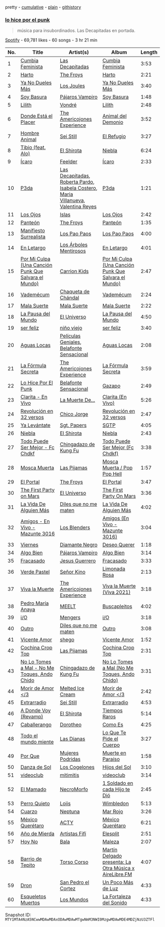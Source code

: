 pretty - [cumulative](/playlists/cumulative/37i9dQZF1DX3pffHgMaYQp.md) - [plain](/playlists/plain/37i9dQZF1DX3pffHgMaYQp) - [githistory](https://github.githistory.xyz/mackorone/spotify-playlist-archive/blob/main/playlists/plain/37i9dQZF1DX3pffHgMaYQp)

### [lo hice por el punk](https://open.spotify.com/playlist/37i9dQZF1DX3pffHgMaYQp)

> música para insubordinados\. Las Decapitadas en portada.

[Spotify](https://open.spotify.com/user/spotify) - 69,781 likes - 60 songs - 3 hr 21 min

| No. | Title | Artist(s) | Album | Length |
|---|---|---|---|---|
| 1 | [Cumbia Feminista](https://open.spotify.com/track/7M2mgKUSxmjHumNkwpjN2d) | [Las Decapitadas](https://open.spotify.com/artist/0NEkSiH8k5fTu30jlK2UdQ) | [Cumbia Feminista](https://open.spotify.com/album/51CRWf9nKbj5OWlKLudBuZ) | 3:53 |
| 2 | [Harto](https://open.spotify.com/track/2Ez1iNcc9Te1XqA3qfTVLH) | [The Froys](https://open.spotify.com/artist/3DrFw6l7rWBb8AbZ3B5zlc) | [Harto](https://open.spotify.com/album/7tcfjeniZB5QKc5iC4zf90) | 2:21 |
| 3 | [Ya No Dueles Más](https://open.spotify.com/track/2HAiOXH71idwbKym8n44hu) | [Los Joules](https://open.spotify.com/artist/6Ct0NYlkBFM7SXNwfF7wjx) | [Ya No Dueles Más](https://open.spotify.com/album/4bEw9hMd0ZksSnrICyaNOu) | 3:40 |
| 4 | [Soy Basura](https://open.spotify.com/track/5mwejIKy819KOkrl7RmNXD) | [Pájaros Vampiro](https://open.spotify.com/artist/1mDd7cul31CzwMxrjL6wXd) | [Soy Basura](https://open.spotify.com/album/3ESj5vJEa3xuiT8Bc0rQhu) | 1:48 |
| 5 | [Lilith](https://open.spotify.com/track/2Vnl0gMfZ9pct8LvLDm0KJ) | [Vondré](https://open.spotify.com/artist/11uh9MySOy1TkjknybWRom) | [Lilith](https://open.spotify.com/album/1g3IB4r5OnU3guMehCPAie) | 2:48 |
| 6 | [Donde Está el Placer](https://open.spotify.com/track/4Y40q8tySl0cDdphb3aiYG) | [The Americojones Experience](https://open.spotify.com/artist/5nxmzG12WW5he5vDgnyQLf) | [Animal del Demonio](https://open.spotify.com/album/5JtQUYDabva1wB8OrNOmbs) | 3:52 |
| 7 | [Hombre Animal](https://open.spotify.com/track/31mpricQVCFX9EnGmNcJ9L) | [Sei Still](https://open.spotify.com/artist/2ifm8buuA5vEmxaSgAlt74) | [El Refugio](https://open.spotify.com/album/2ArUrVghLI8caKOMlW7mtF) | 3:27 |
| 8 | [Tibio \(feat\. Alo\)](https://open.spotify.com/track/1Hb4Zgo4nV73Eh0oA19BuJ) | [El Shirota](https://open.spotify.com/artist/2rxqnbRXqBvxVHqArr6fGk) | [Niebla](https://open.spotify.com/album/6sVeGIf4gy3nzUJfg0iQsJ) | 6:24 |
| 9 | [Ícaro](https://open.spotify.com/track/1mw0oMAkcFDjsnGrhTqvvE) | [Feelder](https://open.spotify.com/artist/5hlVR9GtWAmGrx9GLJhHxr) | [Ícaro](https://open.spotify.com/album/5zXJByZzyJNoECnZotuc71) | 2:33 |
| 10 | [P3da](https://open.spotify.com/track/4rxg8aTQOGGL7LV1yqqhHy) | [Las Decapitadas](https://open.spotify.com/artist/0NEkSiH8k5fTu30jlK2UdQ), [Roberta Pardo](https://open.spotify.com/artist/5SDCXW3v93K8R58xRLeV0b), [Isabela Costero](https://open.spotify.com/artist/3Jes9MS3tLqPDrCDxdUGQx), [Maria Villanueva](https://open.spotify.com/artist/10LgSuLJnpj2wkOxOQW1hF), [Valentina Reyes](https://open.spotify.com/artist/7gFOLjST0TuyozYrZUQWtw) | [P3da](https://open.spotify.com/album/5s7W0XNdHN2Sz3JviG3Rv8) | 1:21 |
| 11 | [Los Ojos](https://open.spotify.com/track/4JWeLmA9OIhKs7Mh965ibq) | [Islas](https://open.spotify.com/artist/0Ey9sUJ5fIAchqOFifarhX) | [Los Ojos](https://open.spotify.com/album/1NqcC1Kpu10I0uUuwpWRKm) | 2:42 |
| 12 | [Panteón](https://open.spotify.com/track/1NPuCNu2nAeNcAzht2WqRp) | [The Froys](https://open.spotify.com/artist/3DrFw6l7rWBb8AbZ3B5zlc) | [Panteón](https://open.spotify.com/album/5AK4SkUnMWwuD95pMptlCN) | 1:35 |
| 13 | [Manifiesto Surrealista](https://open.spotify.com/track/3TAmPsGYSC8gugzBGguj63) | [Los Pao Paos](https://open.spotify.com/artist/45dDFxioswmm3vNx03oADJ) | [Los Pao Paos](https://open.spotify.com/album/2QDHd8s8nzlEfjZwfqZLZR) | 4:00 |
| 14 | [En Letargo](https://open.spotify.com/track/6d4QZMKcx6BvOwo5EmumxZ) | [Los Árboles Mentirosos](https://open.spotify.com/artist/5lV4P5M7zfo78N6IBB67nK) | [En Letargo](https://open.spotify.com/album/36bBecUrinX68SW69nmx1S) | 4:01 |
| 15 | [Por Mi Culpa \(Una Canción Punk Que Salvara el Mundo\)](https://open.spotify.com/track/0zgbf52Epwji5epCpvDEWk) | [Carrion Kids](https://open.spotify.com/artist/3BaXYCo5ZPoXCQ4MW93ulu) | [Por Mi Culpa \(Una Canción Punk Que Salvara el Mundo\)](https://open.spotify.com/album/4BFYE0jc2qL7uVSNha6Qnu) | 2:47 |
| 16 | [Vademécum](https://open.spotify.com/track/1t6ce3FryKUksIyCYZMNyQ) | [Chaqueta de Chándal](https://open.spotify.com/artist/5RMGElrEO6UepEfrrn0Qg4) | [Vademécum](https://open.spotify.com/album/5YQBK3VLDzJ8VeSWtvSl5H) | 2:24 |
| 17 | [Mala Suerte](https://open.spotify.com/track/4H1LS6KIu23cBpA2Ef3zEt) | [Mala Suerte](https://open.spotify.com/artist/1ep3yvyz1gCFZxxjn0jJGA) | [Mala Suerte](https://open.spotify.com/album/3o0emNyeX0yyYhoycpn96X) | 2:22 |
| 18 | [La Pausa del Mundo](https://open.spotify.com/track/7cyO9d1l0jbytDniOqjtt9) | [El Universo](https://open.spotify.com/artist/2xGTBCrbaFoUdXGCqqJm8i) | [La Pausa del Mundo](https://open.spotify.com/album/2br0xYm6FKv8DQtXEhLQTl) | 4:50 |
| 19 | [ser feliz](https://open.spotify.com/track/4unFzO0xTe39Ni2sd0EXEI) | [niño viejo](https://open.spotify.com/artist/3lqwBqukon1qKszWWfSvz9) | [ser feliz](https://open.spotify.com/album/55c6HMx99ZGqkCoyAeN6hF) | 3:40 |
| 20 | [Aguas Locas](https://open.spotify.com/track/4rMqG3Xj6kk9kXnxDoZ0yw) | [Películas Geniales](https://open.spotify.com/artist/6TdUG7ecoZQ4y87MO9410f), [Belafonte Sensacional](https://open.spotify.com/artist/6GzJDY171oHEEUgvoais06) | [Aguas Locas](https://open.spotify.com/album/4gnqhlPrixTTVE3socigXn) | 2:08 |
| 21 | [La Fórmula Secreta](https://open.spotify.com/track/4eQ49BwmjeomcAMVEd4tmu) | [The Americojones Experience](https://open.spotify.com/artist/5nxmzG12WW5he5vDgnyQLf) | [La Fórmula Secreta](https://open.spotify.com/album/5xQIz329pjuvjdGpaYFFRU) | 3:59 |
| 22 | [Lo Hice Por El Punk](https://open.spotify.com/track/16R71sPcHhpB8N9Hlvso8r) | [Belafonte Sensacional](https://open.spotify.com/artist/6GzJDY171oHEEUgvoais06) | [Gazapo](https://open.spotify.com/album/52KdB5pIsS20pJ7XdsneFT) | 2:49 |
| 23 | [Clarita \- En Vivo](https://open.spotify.com/track/0xXy1xcDSbAtiF8PJg8LKJ) | [La Muerte De...](https://open.spotify.com/artist/0HRghElI5OBUiatdsMNQAM) | [Clarita \(En Vivo\)](https://open.spotify.com/album/2tlfU2R8OXoR1WHXKnFqCC) | 5:26 |
| 24 | [Revolución en 32 versos](https://open.spotify.com/track/2IpIhUpVuQTsIseaQ4z7G0) | [Chico Jorge](https://open.spotify.com/artist/5RlSgVslS8qQuHh3a1GQNd) | [Revolución en 32 versos](https://open.spotify.com/album/6hIwZvUQkppY4xBoxjwXWs) | 2:47 |
| 25 | [Ya Levántate](https://open.spotify.com/track/41TKk1hgkuFRDJW3ChgtdR) | [Sgt\. Papers](https://open.spotify.com/artist/76aFiLtqQ3kqvPxLe3D8ri) | [SGTP](https://open.spotify.com/album/3p84mr0OXYOme5pVKGfTt4) | 4:05 |
| 26 | [Niebla](https://open.spotify.com/track/5Nfs9PIPYo7nQTg08Li4iS) | [El Shirota](https://open.spotify.com/artist/2rxqnbRXqBvxVHqArr6fGk) | [Niebla](https://open.spotify.com/album/0hszGU5mN2Qj7EnOVZQJ8Z) | 2:43 |
| 27 | [Todo Puede Ser Mejor \- Fc Chdkf](https://open.spotify.com/track/0ks15BzbVU00CmOo22NRjL) | [Chingadazo de Kung Fu](https://open.spotify.com/artist/6xT6c42KpjrOlEhZK12rBL) | [Todo Puede Ser Mejor \(Fc Chdkf\)](https://open.spotify.com/album/6H9BGnLgJ2dscmN0T4asIJ) | 3:38 |
| 28 | [Mosca Muerta](https://open.spotify.com/track/2XL2lxTKKJXYjGjaGN0Mea) | [Las Pijamas](https://open.spotify.com/artist/4YXs1wyOEwikSr8Vrz0sSz) | [Mosca Muerta / Pop Pop Hell](https://open.spotify.com/album/48uZ5PsEyMNdXdoDuObOMY) | 1:57 |
| 29 | [El Portal](https://open.spotify.com/track/61XPcpiy8UrnIrNIMsVhzc) | [The Froys](https://open.spotify.com/artist/3DrFw6l7rWBb8AbZ3B5zlc) | [El Portal](https://open.spotify.com/album/5fV4C3rqp58MiGrdiUHwzR) | 3:47 |
| 30 | [The First Party on Mars](https://open.spotify.com/track/4R0szfTXAHewydqsTGFTks) | [El Universo](https://open.spotify.com/artist/2xGTBCrbaFoUdXGCqqJm8i) | [The First Party On Mars](https://open.spotify.com/album/2oejdiZunfLbKSGrOswfFm) | 3:36 |
| 31 | [La Vida De Alguien Más](https://open.spotify.com/track/1MzCR1UMQOgc3yYAcZdIlK) | [Diles que no me maten](https://open.spotify.com/artist/22Gr8D6d3DlHfUYjbqtIev) | [La Vida De Alguien Más](https://open.spotify.com/album/62yeYHE8CMTNQ4LgXNae2U) | 4:02 |
| 32 | [Amigos \- En Vivo \- Mazunte 3016](https://open.spotify.com/track/3MjFHWF85f099edPlGN4Mm) | [Los Blenders](https://open.spotify.com/artist/19JX619qYCK7xfjaTxzhai) | [Amigos \(En Vivo \- Mazunte 3016\)](https://open.spotify.com/album/1JLlqbasqPbugK1n2U7DRA) | 3:04 |
| 33 | [Viernes](https://open.spotify.com/track/6PyM3fAtL74EHBNMwbaGSH) | [Diamante Negro](https://open.spotify.com/artist/51WUBWxuW4MAoBwuYraA4v) | [Deseo Querer](https://open.spotify.com/album/15xRUHTZm2vIDwZzqFEpEe) | 1:18 |
| 34 | [Algo Bien](https://open.spotify.com/track/7ny19tle78dtsBq4JXTNjt) | [Pájaros Vampiro](https://open.spotify.com/artist/1mDd7cul31CzwMxrjL6wXd) | [Algo Bien](https://open.spotify.com/album/4JbqoyE0SeNc6FNi64WEe8) | 3:14 |
| 35 | [Fracasado](https://open.spotify.com/track/5cOTbepCsUrbyB78JDoFMc) | [Jesus Guerrero](https://open.spotify.com/artist/6H5E8TXmeWbQfuhjL1fQVJ) | [Fracasado](https://open.spotify.com/album/6j7ndHK9SKOlS319Lh3200) | 3:33 |
| 36 | [Verde Pastel](https://open.spotify.com/track/1CWFgWVLWJEJ8JM0hBaGd7) | [Señor Kino](https://open.spotify.com/artist/2W0kFBz6nHARNF7A5KlWYG) | [Limonada Rosa](https://open.spotify.com/album/3Gb7PPDBOwE7fXZqKhSVXI) | 2:13 |
| 37 | [Viva la Muerte](https://open.spotify.com/track/3diPeeR8fI20qsVoUM3RuM) | [The Americojones Experience](https://open.spotify.com/artist/5nxmzG12WW5he5vDgnyQLf) | [Viva la Muerte \(Viva 2021\)](https://open.spotify.com/album/2sV9w7wqsnQ49uI43EnSc4) | 3:18 |
| 38 | [Pedro María Anaya](https://open.spotify.com/track/2U12UjXPdF2y6kDkIiyOMH) | [MEELT](https://open.spotify.com/artist/2zLI8fALCE5nBtKcvzqXY3) | [Buscapleitos](https://open.spotify.com/album/0vDK1YN07m1pACN5ZoF0Qn) | 4:02 |
| 39 | [i/O](https://open.spotify.com/track/1wd9Niui5BNBP1gGEiJ7v0) | [Mengers](https://open.spotify.com/artist/2VbAt1al6lMiIM04IFZ90n) | [i/O](https://open.spotify.com/album/5EJdLmm3AohQThveyYrsQN) | 3:18 |
| 40 | [Outro](https://open.spotify.com/track/0t1neSZWSIqtVHRxyYLWTO) | [Diles que no me maten](https://open.spotify.com/artist/22Gr8D6d3DlHfUYjbqtIev) | [Outro](https://open.spotify.com/album/6bIYRN7ORcgvVf1CZ4BMmt) | 3:08 |
| 41 | [Vicente Amor](https://open.spotify.com/track/6cT3lvZsX1QOqo5LPgQSHJ) | [shego](https://open.spotify.com/artist/1DiDa1DfTjldKJQeonyP33) | [Vicente Amor](https://open.spotify.com/album/4kDXE9CEGdB3CcoroleDP4) | 1:52 |
| 42 | [Cochina Crop Top](https://open.spotify.com/track/4ScLWxzOMebsJ7TktbkePd) | [Las Pijamas](https://open.spotify.com/artist/4YXs1wyOEwikSr8Vrz0sSz) | [Cochina Crop Top](https://open.spotify.com/album/1uVM0NzQXuTejFe1JKfvKq) | 2:31 |
| 43 | [No Lo Tomes a Mal \- No Me Toques, Ando Chido](https://open.spotify.com/track/5msSzMdmacwuVhribYz5nG) | [Chingadazo de Kung Fu](https://open.spotify.com/artist/6xT6c42KpjrOlEhZK12rBL) | [No Lo Tomes a Mal \(No Me Toques, Ando Chido\)](https://open.spotify.com/album/2zVGlxmvIeDr4Ob8qItIQn) | 3:31 |
| 44 | [Morir de Amor </3](https://open.spotify.com/track/6kRVdk5YVE7TH5yWDeCTcO) | [Melted Ice Cream](https://open.spotify.com/artist/5sM0rohMauU34KstMcmrw9) | [Morir de Amor </3](https://open.spotify.com/album/65ClgMHw387ScepCOtkoDN) | 2:42 |
| 45 | [Extrarradio](https://open.spotify.com/track/39KrdTbxCVcTcXNPaEhMWS) | [Sei Still](https://open.spotify.com/artist/2ifm8buuA5vEmxaSgAlt74) | [Extrarradio](https://open.spotify.com/album/2vIVKy10eQXCwBu7B61ZvM) | 4:53 |
| 46 | [A Donde Voy \(Revamp\)](https://open.spotify.com/track/10n2LsN2yaV3yKFO8MPYWf) | [El Shirota](https://open.spotify.com/artist/2rxqnbRXqBvxVHqArr6fGk) | [Tiempos Raros](https://open.spotify.com/album/1AVZ6ej2XcpHtlTqTy91qt) | 5:14 |
| 47 | [Caballerango](https://open.spotify.com/track/3zFQzGdQPduroZfdl6hgQm) | [Dorotheo](https://open.spotify.com/artist/7Bqd6UDHfc6xlAC4nOmITW) | [Como Es](https://open.spotify.com/album/41tg5Kh7UmdBZepCrXLvrt) | 4:25 |
| 48 | [Todo el mundo miente](https://open.spotify.com/track/5ScYhM18hLZ9ZlDYyGuVUy) | [Las Dianas](https://open.spotify.com/artist/5jTPdO06h2aTkDtHCYMAIm) | [Lo Que Te Pide el Cuerpo](https://open.spotify.com/album/6WjosRVMn4vFuwzDHAln2m) | 3:27 |
| 49 | [Por Que](https://open.spotify.com/track/7mi455N9KTLTKfxEjXwgAw) | [Mujeres Podridas](https://open.spotify.com/artist/2zy61vaLJYK5I9zcoZWOEt) | [Muerte en Paraíso](https://open.spotify.com/album/0x2HFQ4eCRCCYmXvzg6uOE) | 1:58 |
| 50 | [Danza de Sol](https://open.spotify.com/track/2IHswTTnpUppvV8jn7PHqH) | [Los Cogelones](https://open.spotify.com/artist/0E6wzL7Jdd5XiLjadvcpKS) | [Hijos del Sol](https://open.spotify.com/album/0syY8WEuVTi39vVHfrCbjq) | 3:10 |
| 51 | [videoclub](https://open.spotify.com/track/462xoGsHcgDbnVZVHqMSUJ) | [mitimitis](https://open.spotify.com/artist/3iEWpEqmO2yLUPIiu7Dv9F) | [videoclub](https://open.spotify.com/album/0AuLG5EdbX6yBkJG2pjrLz) | 3:14 |
| 52 | [El Mamado](https://open.spotify.com/track/3XXqSjT0L6zNCZfZgIWyYB) | [NecroMorfo](https://open.spotify.com/artist/6YDoxyvY3LtbFAmafiPEz7) | [1 Soldado en cada Hijo te Dió](https://open.spotify.com/album/5dTcSCSkBzmcDaWENrbe3e) | 2:45 |
| 53 | [Perro Quieto](https://open.spotify.com/track/1xrODYFckm3LB32KtUgpbJ) | [Loiis](https://open.spotify.com/artist/3VBZYuZlqBLBXKNtCz5knz) | [Wimbledon](https://open.spotify.com/album/1MwiOHgqYHnyfzuHIKhw5p) | 5:13 |
| 54 | [Cuarzo](https://open.spotify.com/track/7BfEoUL8MA6kEL2Wgo30Mn) | [Neptuna](https://open.spotify.com/artist/6zucgTdBIrQ7ULFhw7MG1G) | [Mar Rojo](https://open.spotify.com/album/0nhIXD1q9Yi2SocNaHUfR0) | 3:26 |
| 55 | [México Querétaro](https://open.spotify.com/track/0RwfQdF2pt8tfRyLxDpSs7) | [ACTY](https://open.spotify.com/artist/1w7oXNijoleZ4GIo7nij8b) | [México Querétaro](https://open.spotify.com/album/5vHR8RyrWgWdKkfXPhd6Rs) | 6:21 |
| 56 | [Año de Mierda](https://open.spotify.com/track/52Gh9CvRUV2BdFo7ywL8IC) | [Artistas Fifí](https://open.spotify.com/artist/7JlaLRHjy1CAcVvIaYFRro) | [Elesplit](https://open.spotify.com/album/1OHKTDWW6BOpRKuKX8ehVB) | 2:51 |
| 57 | [Hoy No](https://open.spotify.com/track/7z9mN39lIQgPKkGliAQYCt) | [Bala](https://open.spotify.com/artist/5Cqy5kUi1EY01scjbz87eJ) | [Maleza](https://open.spotify.com/album/6HJm0w7q1ockTAIpw53YY7) | 2:07 |
| 58 | [Barrio de Tepito](https://open.spotify.com/track/6iSpy9OSSGcnIdZ8jdtKVo) | [Torso Corso](https://open.spotify.com/artist/4M6TN8LGWYXUoezRTUp8F8) | [Martín Delgado presenta: La Otra Música x AireLibre​.​FM](https://open.spotify.com/album/02MKu06t0i6LMfeZl3EBKC) | 4:07 |
| 59 | [Dron](https://open.spotify.com/track/4OVH5QRHEtL2j4bo0ATrjM) | [San Pedro el Cortez](https://open.spotify.com/artist/4qMybSJtpFeNmHYfJ1rXkl) | [Un Poco Más de Luz](https://open.spotify.com/album/1W2MjZPeWiwn5AZw3OPyKL) | 4:33 |
| 60 | [Esqueletos Muertos](https://open.spotify.com/track/14uJk2QtpPjPWv5LLMkVYo) | [Los Mundos](https://open.spotify.com/artist/5LuE4v1MFy7hynf3safSE2) | [La Fortaleza del Sonido](https://open.spotify.com/album/2zt8e2xw1GIw7nZ7w9UI5o) | 4:33 |

Snapshot ID: `MTY1MTA4NzA5NCwwMDAwMDAxODAwMDAwMTgwNmM3NWI0MzgwMDAwMDE4MDZjNzU3ZTFl`

